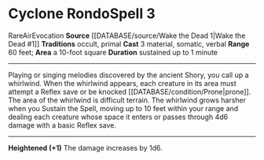 ﻿---
actions: '[three-actions]'
area: a 10-foot square
bloodline: null
component:
- Material
- Somatic
- Verbal
cost: null
deity: null
domain: null
duration: sustained up to 1 minute
element: Air
heighten: '+1'
heighten_level: 3, 4, 5, 6, 7, 8, 9, 10
id: '1301'
lesson: null
level: '3'
mystery: null
name: Cyclone Rondo
patron_theme: null
range: 60 feet
rarity: Rare
requirement: null
rus_type_level: null
saving_throw: null
school: Evocation
source: '[[DATABASE/source/Wake the Dead 1|Wake the Dead #1]]'
target: null
tradition:
- Occult
- Primal
trait:
- '[[DATABASE/trait/Air|Air]]'
- '[[DATABASE/trait/Evocation|Evocation]]'
- '[[DATABASE/trait/Rare|Rare]]'
trigger: null
type: Spell

---
# Cyclone Rondo<span class="item-type">Spell 3</span>

<span class="trait-rare item-trait">Rare</span><span class="item-trait">Air</span><span class="item-trait">Evocation</span>
**Source** [[DATABASE/source/Wake the Dead 1|Wake the Dead #1]]
**Traditions** occult, primal
**Cast** <span class="action-icon">3</span> material, somatic, verbal
**Range** 60 feet; **Area** a 10-foot square
**Duration** sustained up to 1 minute

---
Playing or singing melodies discovered by the ancient Shory, you call up a whirlwind. When the whirlwind appears, each creature in its area must attempt a Reflex save or be knocked [[DATABASE/condition/Prone|prone]]. The area of the whirlwind is difficult terrain.
 The whirlwind grows harsher when you Sustain the Spell, moving up to 10 feet within your range and dealing each creature whose space it enters or passes through 4d6 damage with a basic Reflex save.

---
**Heightened (+1)** The damage increases by 1d6.